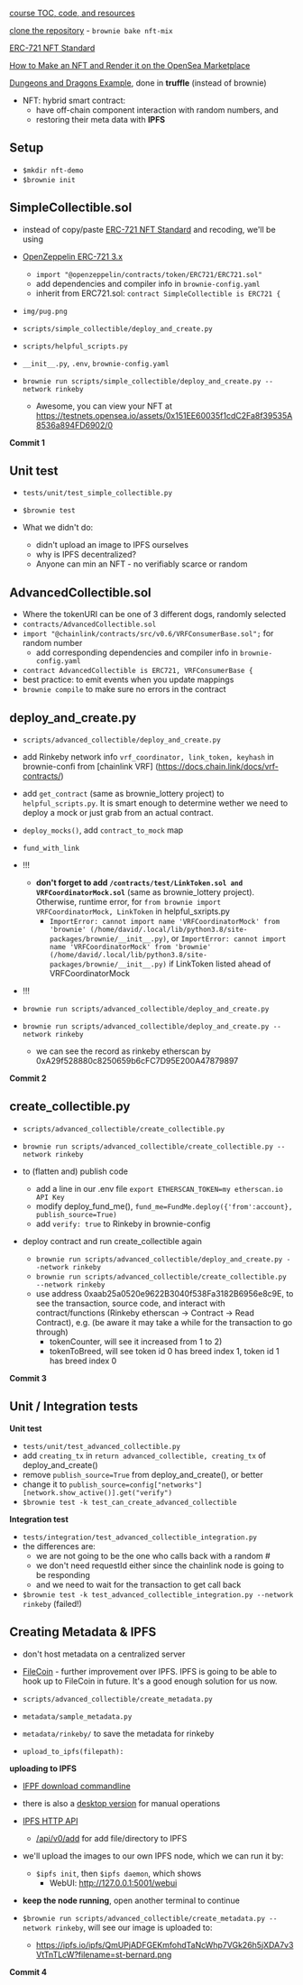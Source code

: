 [course TOC, code, and resources](https://github.com/smartcontractkit/full-blockchain-solidity-course-py/blob/main/README.md#lesson-11-nfts)

[clone the repository](https://github.com/PatrickAlphaC/nft-mix) - `brownie bake nft-mix`

[ERC-721 NFT Standard](https://eips.ethereum.org/EIPS/eip-721)

[How to Make an NFT and Render it on the OpenSea Marketplace](https://www.freecodecamp.org/news/how-to-make-an-nft-and-render-on-opensea-marketplace/)

[Dungeons and Dragons Example](https://github.com/PatrickAlphaC/dungeons-and-dragons-nft), done in **truffle** (instead of brownie)

- NFT: hybrid smart contract:
  - have off-chain component interaction with random numbers, and
  - restoring their meta data with **IPFS**

## Setup

- `$mkdir nft-demo`
- `$brownie init`

## SimpleCollectible.sol

- instead of copy/paste [ERC-721 NFT Standard](https://eips.ethereum.org/EIPS/eip-721) and recoding, we'll be using
- [OpenZeppelin ERC-721 3.x](https://docs.openzeppelin.com/contracts/3.x/erc721)

  - `import "@openzeppelin/contracts/token/ERC721/ERC721.sol"`
  - add dependencies and compiler info in `brownie-config.yaml`
  - inherit from ERC721.sol: `contract SimpleCollectible is ERC721 {`

- `img/pug.png`

- `scripts/simple_collectible/deploy_and_create.py`
- `scripts/helpful_scripts.py`
- `__init__.py`, `.env`, `brownie-config.yaml`

- `brownie run scripts/simple_collectible/deploy_and_create.py --network rinkeby`
  - Awesome, you can view your NFT at https://testnets.opensea.io/assets/0x151EE60035f1cdC2Fa8f39535A8536a894FD6902/0

**Commit 1**

## Unit test

- `tests/unit/test_simple_collectible.py`
- `$brownie test`

- What we didn't do:
  - didn't upload an image to IPFS ourselves
  - why is IPFS decentralized?
  - Anyone can min an NFT - no verifiably scarce or random

## AdvancedCollectible.sol

- Where the tokenURI can be one of 3 different dogs, randomly selected
- `contracts/AdvancedCollectible.sol`
- `import "@chainlink/contracts/src/v0.6/VRFConsumerBase.sol";` for random number
  - add corresponding dependencies and compiler info in `brownie-config.yaml`
- `contract AdvancedCollectible is ERC721, VRFConsumerBase {`
- best practice: to emit events when you update mappings
- `brownie compile` to make sure no errors in the contract

## deploy_and_create.py

- `scripts/advanced_collectible/deploy_and_create.py`
- add Rinkeby network info `vrf_coordinator, link_token, keyhash` in brownie-confi from [chainlink VRF] (https://docs.chain.link/docs/vrf-contracts/)
- add `get_contract` (same as brownie_lottery project) to `helpful_scripts.py`. It is smart enough to determine wether we need to deploy a mock or just grab from an actual contract.
- `deploy_mocks()`, add `contract_to_mock` map
- `fund_with_link`

- !!!
  - **don't forget to add `/contracts/test/LinkToken.sol and VRFCoordinatorMock.sol`** (same as brownie_lottery project). Otherwise, runtime error, for `from brownie import VRFCoordinatorMock, LinkToken` in helpful_sxripts.py
    - `ImportError: cannot import name 'VRFCoordinatorMock' from 'brownie' (/home/david/.local/lib/python3.8/site-packages/brownie/__init__.py)`, or `ImportError: cannot import name 'VRFCoordinatorMock' from 'brownie' (/home/david/.local/lib/python3.8/site-packages/brownie/__init__.py)` if LinkToken listed ahead of VRFCoordinatorMock
- !!!

- `brownie run scripts/advanced_collectible/deploy_and_create.py`
- `brownie run scripts/advanced_collectible/deploy_and_create.py --network rinkeby`
  - we can see the record as rinkeby etherscan by 0xA29f528880c8250659b6cFC7D95E200A47879897

**Commit 2**

## create_collectible.py

- `scripts/advanced_collectible/create_collectible.py`
- `brownie run scripts/advanced_collectible/create_collectible.py --network rinkeby`

- to (flatten and) publish code

  - add a line in our .env file `export ETHERSCAN_TOKEN=my etherscan.io API Key`
  - modify deploy_fund_me(), `fund_me=FundMe.deploy({'from':account}, publish_source=True)`
  - add `verify: true` to Rinkeby in brownie-config

- deploy contract and run create_collectible again
  - `brownie run scripts/advanced_collectible/deploy_and_create.py --network rinkeby`
  - `brownie run scripts/advanced_collectible/create_collectible.py --network rinkeby`
  - use address 0xaab25a0520e9622B3040f538Fa3182B6956e8c9E, to see the transaction, source code, and interact with contract/functions (Rinkeby etherscan -> Contract -> Read Contract), e.g. (be aware it may take a while for the transaction to go through)
    - tokenCounter, will see it increased from 1 to 2)
    - tokenToBreed, will see token id 0 has breed index 1, token id 1 has breed index 0

**Commit 3**

## Unit / Integration tests

**Unit test**

- `tests/unit/test_advanced_collectible.py`
- add `creating_tx` in `return advanced_collectible, creating_tx` of deploy_and_create()
- remove `publish_source=True` from deploy_and_create(), or better
- change it to `publish_source=config["networks"][network.show_active()].get("verify")`
- `$brownie test -k test_can_create_advanced_collectible`

**Integration test**

- `tests/integration/test_advanced_collectible_integration.py`
- the differences are:
  - we are not going to be the one who calls back with a random #
  - we don't need requestId either since the chainlink node is going to be responding
  - and we need to wait for the transaction to get call back
- `$brownie test -k test_advanced_collectible_integration.py --network rinkeby` (failed!)

## Creating Metadata & IPFS

- don't host metadata on a centralized server
- [FileCoin](https://filecoin.io/) - further improvement over IPFS. IPFS is going to be able to hook up to FileCoin in future. It's a good enough solution for us now.

- `scripts/advanced_collectible/create_metadata.py`
- `metadata/sample_metadata.py`
- `metadata/rinkeby/` to save the metadata for rinkeby
- `upload_to_ipfs(filepath):`

**uploading to IPFS**

- [IFPF download commandline](https://docs.ipfs.io/install/command-line/#system-requirements)
- there is also a [desktop version](https://docs.ipfs.io/install/ipfs-desktop/) for manual operations
- [IPFS HTTP API](https://docs.ipfs.io/reference/http/api/#getting-started)
  - [/api/v0/add](https://docs.ipfs.io/reference/http/api/#api-v0-add) for add file/directory to IPFS
- we'll upload the images to our own IPFS node, which we can run it by:
  - `$ipfs init`, then `$ipfs daemon`, which shows
    - WebUI: http://127.0.0.1:5001/webui
- **keep the node running**, open another terminal to continue

- `$brownie run scripts/advanced_collectible/create_metadata.py --network rinkeby`, will see our image is uploaded to:
  - https://ipfs.io/ipfs/QmUPjADFGEKmfohdTaNcWhp7VGk26h5jXDA7v3VtTnTLcW?filename=st-bernard.png

**Commit 4**
